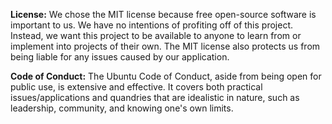 **License:**
We chose the MIT license because free open-source software is important to us. We have no intentions of profiting off of this project. Instead, we want this project to be available to anyone to learn from or implement into projects of their own. The MIT license also protects us from being liable for any issues caused by our application. 

**Code of Conduct:**
The Ubuntu Code of Conduct, aside from being open for public use, is extensive and effective. It covers both practical issues/applications and quandries that are idealistic in nature, such as leadership, community, and knowing one's own limits.
